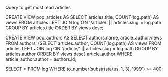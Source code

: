 Query to get most read articles

CREATE VIEW pop_articles AS
  SELECT articles.title, COUNT(log.path) AS views
    FROM articles LEFT JOIN log
    ON '/article/' || articles.slug = log.path
    GROUP BY articles.title
    ORDER BY views desc;


CREATE VIEW pop_authors AS
  SELECT authors.name, article_author.views
    FROM authors,
    (SELECT articles.author, COUNT(log.path) AS views
        FROM articles LEFT JOIN log
        ON '/article/' || articles.slug = log.path
        GROUP BY articles.author
        ORDER BY views desc) article_author
    WHERE article_author.author = authors.id;




SELECT * FROM log WHERE to_number(substr(status, 1, 3), '999') >= 400;